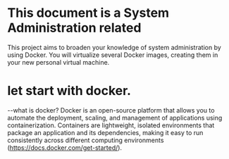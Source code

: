 # This document is a System Administration related 
This project aims to broaden your knowledge of system administration by using Docker.
You will virtualize several Docker images, creating them in your new personal virtual
machine.
# let start with docker.
--what is docker?
Docker is an open-source platform that allows you to automate the deployment, scaling, and management of applications using containerization. Containers are lightweight, isolated environments that package an application and its dependencies, making it easy to run consistently across different computing environments (https://docs.docker.com/get-started/).
